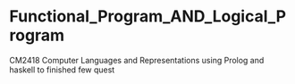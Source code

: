 # Functional_Program_AND_Logical_Program
CM2418 Computer Languages and Representations
using Prolog and haskell to finished few quest
